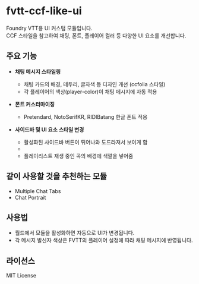 # fvtt-ccf-like-ui

Foundry VTT용 UI 커스텀 모듈입니다.  
CCF 스타일을 참고하여 채팅, 폰트, 플레이어 컬러 등 다양한 UI 요소를 개선합니다.

## 주요 기능

- **채팅 메시지 스타일링**  
  - 채팅 카드의 배경, 테두리, 글자색 등 디자인 개선 (ccfolia 스타일)
  - 각 플레이어의 색상(player-color)이 채팅 메시지에 자동 적용

- **폰트 커스터마이징**  
  - Pretendard, NotoSerifKR, RIDIBatang 한글 폰트 적용

- **사이드바 및 UI 요소 스타일 변경**  
  - 활성화된 사이드바 버튼이 튀어나와 도드라져서 보이게 함
  - 
  - 플레이리스트 재생 중인 곡의 배경에 색깔을 넣어줌

## 같이 사용할 것을 추천하는 모듈

  - Multiple Chat Tabs
  - Chat Portrait
  
## 사용법

- 월드에서 모듈을 활성화하면 자동으로 UI가 변경됩니다.
- 각 메시지 발신자 색상은 FVTT의 플레이어 설정에 따라 채팅 메시지에 반영됩니다.

## 라이선스

MIT License
